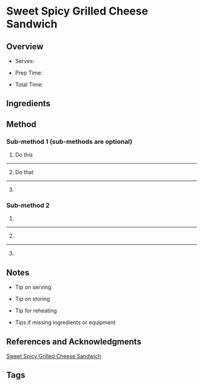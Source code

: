 # Sweet Spicy Grilled Cheese Sandwich

## Overview

- Serves:

- Prep Time:

- Total Time:

## Ingredients



## Method

### Sub-method 1 (sub-methods are optional)

1. Do this
---
2. Do that
---
3.

### Sub-method 2

1.
---
2.
---
3.

## Notes

- Tip on serving

- Tip on storing

- Tip for reheating

- Tips if missing ingredients or equipment

## References and Acknowledgments

[Sweet Spicy Grilled Cheese Sandwich](http://diana212m.blogspot.com/2012/10/sweet-spicy-grilled-cheese-sandwich.html)

## Tags


